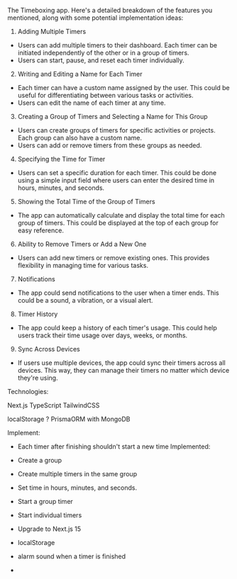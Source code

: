 The Timeboxing app. Here's a detailed breakdown of the features you mentioned, along with some potential implementation ideas:

1. Adding Multiple Timers
  - Users can add multiple timers to their dashboard. Each timer can be initiated independently of the other or in a group of timers.
  - Users can start, pause, and reset each timer individually.
2. Writing and Editing a Name for Each Timer
  - Each timer can have a custom name assigned by the user. This could be useful for differentiating between various tasks or activities.
  - Users can edit the name of each timer at any time.
3. Creating a Group of Timers and Selecting a Name for This Group
  - Users can create groups of timers for specific activities or projects. Each group can also have a custom name.
  - Users can add or remove timers from these groups as needed.
4. Specifying the Time for Timer
  - Users can set a specific duration for each timer. This could be done using a simple input field where users can enter the desired time in hours, minutes, and seconds.
5. Showing the Total Time of the Group of Timers
  - The app can automatically calculate and display the total time for each group of timers. This could be displayed at the top of each group for easy reference.
6. Ability to Remove Timers or Add a New One
  - Users can add new timers or remove existing ones. This provides flexibility in managing time for various tasks.
7. Notifications
  - The app could send notifications to the user when a timer ends. This could be a sound, a vibration, or a visual alert.
8. Timer History
  - The app could keep a history of each timer's usage. This could help users track their time usage over days, weeks, or months.
9. Sync Across Devices
  - If users use multiple devices, the app could sync their timers across all devices. This way, they can manage their timers no matter which device they're using.



Technologies:

Next.js
TypeScript
TailwindCSS

localStorage
? PrismaORM with MongoDB

Implement:
- Each timer after finishing shouldn't start a new time
Implemented:

- Create a group
- Create multiple timers in the same group
- Set time in hours, minutes, and seconds.
- Start a group timer
- Start individual timers
- Upgrade to Next.js 15
- localStorage
- alarm sound when a timer is finished
- 